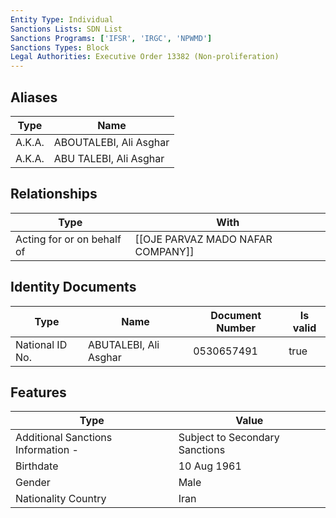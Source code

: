 ```yaml
---
Entity Type: Individual
Sanctions Lists: SDN List
Sanctions Programs: ['IFSR', 'IRGC', 'NPWMD']
Sanctions Types: Block
Legal Authorities: Executive Order 13382 (Non-proliferation)
---
```


## Aliases
| Type  | Name      | 
|-------|-----------|
| A.K.A. | ABOUTALEBI, Ali Asghar |
| A.K.A. | ABU TALEBI, Ali Asghar |

## Relationships
| Type  | With      | 
|-------|-----------|
| Acting for or on behalf of | [[OJE PARVAZ MADO NAFAR COMPANY]] |

## Identity Documents
| Type  | Name      | Document Number | Is valid |
|-------|-----------|-----------------|----------|
| National ID No. | ABUTALEBI, Ali Asghar | 0530657491 | true |

## Features
| Type  | Value      |
|-------|------------|
| Additional Sanctions Information - | Subject to Secondary Sanctions |
| Birthdate | 10 Aug 1961 |
| Gender | Male |
| Nationality Country | Iran |
